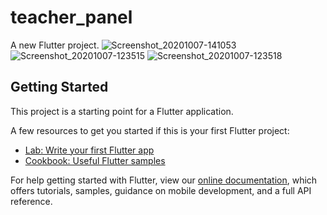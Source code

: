 # teacher_panel

A new Flutter project.
![Screenshot_20201007-141053](https://user-images.githubusercontent.com/56557794/95308082-0fa58b00-08a7-11eb-9af6-69539e871b22.jpg)
![Screenshot_20201007-123515](https://user-images.githubusercontent.com/56557794/95308087-10d6b800-08a7-11eb-9803-31bb9a3fd09b.jpg)
![Screenshot_20201007-123518](https://user-images.githubusercontent.com/56557794/95306041-76757500-08a4-11eb-9963-ec7b56a77b36.jpg)



## Getting Started

This project is a starting point for a Flutter application.

A few resources to get you started if this is your first Flutter project:

- [Lab: Write your first Flutter app](https://flutter.dev/docs/get-started/codelab)
- [Cookbook: Useful Flutter samples](https://flutter.dev/docs/cookbook)

For help getting started with Flutter, view our
[online documentation](https://flutter.dev/docs), which offers tutorials,
samples, guidance on mobile development, and a full API reference.

